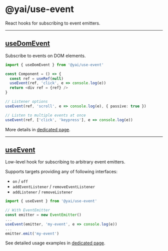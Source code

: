 # @yai/use-event

React hooks for subscribing to event emitters.

---

## [useDomEvent](/packages/use-event/docs/useDomEvent.md)

Subscribe to events on DOM elements.

```ts
import { useDomEvent } from '@yai/use-event'

const Component = () => {
  const ref = useRef(null)
  useEvent(ref, 'click', e => console.log(e))
  return <div ref = {ref} />
}

// Listener options 
useEvent(ref, 'scroll', e => console.log(e), { passive: true })

// Listen to multiple events at once
useEvent(ref, ['click', 'keypress'], e => console.log(e))
```

More details in [dedicated page](/packages/use-event/docs/useDomEvent.md).

---
## [useEvent](/packages/use-event/docs/useEvent.md)

Low-level hook for subscribing to arbitrary event emitters.

Supports targets providing any of following interfaces:
- `on` / `off`
- `addEventListener` / `removeEventListener`
- `addListener` / `removeListener`

```ts  
import { useEvent } from '@yai/use-event'

// With EventEmitter
const emitter = new EventEmitter()
...
useEvent(emitter, 'my-event', e => console.log(e))
...
emitter.emit('my-event')
```

See detailed usage examples in [dedicated page](/packages/use-event/docs/useEvent.md).
